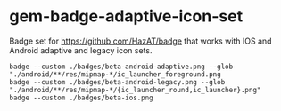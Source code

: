# gem-badge-adaptive-icon-set



Badge set for https://github.com/HazAT/badge that works with IOS and Android adaptive and legacy icon sets.

```
badge --custom ./badges/beta-android-adaptive.png --glob "./android/**/res/mipmap-*/ic_launcher_foreground.png
badge --custom ./badges/beta-android-legacy.png --glob "./android/**/res/mipmap-*/{ic_launcher_round,ic_launcher}.png"
badge --custom ./badges/beta-ios.png
```
